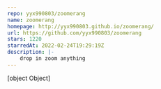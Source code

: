 ```yaml
---
repo: yyx990803/zoomerang
name: zoomerang
homepage: http://yyx990803.github.io/zoomerang/
url: https://github.com/yyx990803/zoomerang
stars: 1220
starredAt: 2022-02-24T19:29:19Z
description: |-
    drop in zoom anything
---
```


[object Object]
